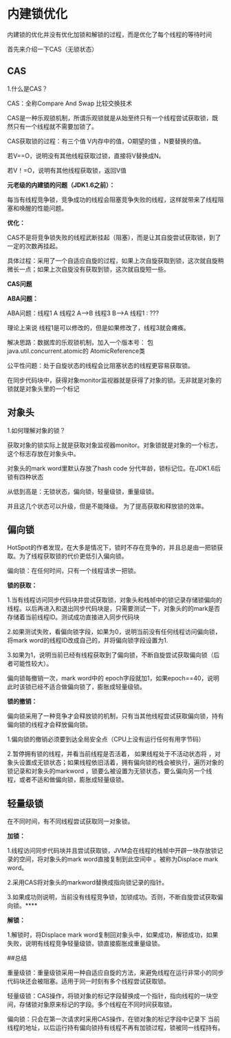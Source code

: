 # 内建锁优化

内建锁的优化并没有优化加锁和解锁的过程，而是优化了每个线程的等待时间



首先来介绍一下CAS（无锁状态）

## CAS

1.什么是CAS？

CAS：全称Compare And Swap 比较交换技术

CAS是一种乐观锁机制，所谓乐观锁就是从始至终只有一个线程尝试获取锁，既然只有一个线程就不需要加锁了。

CAS获取锁的过程：有三个值 V内存中的值，O期望的值 ，N要替换的值。

若V==O，说明没有其他线程获取过锁，直接将V替换成N。

若V！=O，说明有其他线程获取锁，返回V值

**元老级的内建锁的问题（JDK1.6之前）：**

每当有线程竞争锁，竞争成功的线程会阻塞竞争失败的线程，这样就带来了线程阻塞和唤醒的性能问题。

**优化：**

CAS不是将竞争锁失败的线程武断挂起（阻塞），而是让其自旋尝试获取锁，到了一定的次数再挂起。

具体过程：采用了一个自适应自旋的过程，如果上次自旋获取到锁，这次就自旋稍微长一点；如果上次自旋没有获取到锁，这次就自旋短一些。

**CAS问题**

**ABA问题：**

ABA问题：线程1 A 线程2 A—>B 线程3 B—>A 线程1 : ???

理论上来说 线程1是可以修改的，但是如果修改了，线程3就会瘫痪。

解决思路：数据库的乐观锁机制，加入一个版本号： 包java.util.concurrent.atomic的 AtomicReference类

公平性问题：处于自旋状态的线程会比阻塞状态的线程更容易获取锁。

在同步代码块中，获得对象monitor监视器就是获得了对象的锁。无非就是对象的锁就是对象头里的一个标记



## 对象头

1.如何理解对象的锁？

获取对象的锁实际上就是获取对象监视器monitor。对象锁就是对象的一个标志，这个标志存放在对象头中。

对象头的mark word里默认存放了hash code 分代年龄，锁标记位。在JDK1.6后锁有四种状态

从低到高是：无锁状态，偏向锁，轻量级锁，重量级锁。

并且这几个状态可以升级，但是不能降级。 为了提高获取和释放锁的效率。



## 偏向锁

HotSpot的作者发现，在大多是情况下，锁时不存在竞争的，并且总是由一把锁获取。为了线程获取锁的代价更低引入偏向锁。

偏向锁：在任何时间，只有一个线程请求一把锁。

**锁的获取：**

1.当有线程访问同步代码块并尝试获取锁，对象头和栈帧中的锁记录存储锁偏向的线程。以后再进入和退出同步代码块是，只需要测试一下，对象头的的mark是否存储着当前线程ID。测试成功直接进入同步代码块

2.如果测试失败，看偏向锁字段，如果为0，说明当前没有任何线程访问偏向锁，将mark word的线程ID改成自己的，并将偏向锁字段设置为1.

3.如果为1，说明当前已经有线程获取到了偏向锁，不断自旋尝试获取偏向锁（后者可能性较大）。

偏向锁每撤销一次，mark word中的 epoch字段就加1，如果epoch==40，说明此时该锁已经不适合做偏向锁了，膨胀成轻量级锁。

**锁的撤销：**

偏向锁采用了一种竞争才会释放锁的机制，只有当其他线程尝试获取偏向锁，持有偏向锁的线程才会释放偏向锁。

1.偏向锁的撤销必须要到达全局安全点（CPU上没有运行任何有用字节码）

2.暂停拥有锁的线程，并看当前线程是否活着， 如果线程处于不活动状态将 ，对象头设置成无锁状态；如果线程依旧活着，拥有偏向锁的栈会被执行，遍历对象的锁记录和对象头的markword ，锁要么被设置为无锁状态，要么偏向另一个线程，或者不适和做偏向锁，膨胀成轻量级锁。             



## 轻量级锁 

在不同时间，有不同线程尝试获取同一对象锁。

**加锁：**

1.线程访问同步代码块并且尝试获取锁，JVM会在线程的栈帧中开辟一块存放锁记录的空间，将对象头的mark word直接复制到此空间中  。被称为Displace mark word。

2.采用CAS将对象头的markword替换成指向锁记录的指针。

3.如果成功则说明，当前没有线程竞争锁，加锁成功。否则，不断自旋尝试获取偏向锁。****

**解锁：**

1.解锁时，将Displace mark word复制回对象头中，如果成功，解锁成功，如果失败，说明有线程竞争轻量级锁，锁直接膨胀成重量级锁。



##总结 

重量级锁：重量级锁采用一种自适应自旋的方法，来避免线程在运行非常小的同步代码块还会被阻塞。适用于同一时刻有多个线程尝试获取锁。

轻量级锁：CAS操作，将锁对象的标记字段替换成一个指针，指向线程的一块空间，存储锁对象原来标记的字段。多个线程在不同时间获取锁。

偏向锁：只会在第一次请求时采用CAS操作，在锁对象的标记字段中记录下 当前线程的地址，以后运行持有偏向锁持有线程不再有加锁过程，锁被同一线程持有。